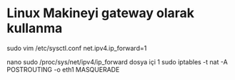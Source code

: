# Linux Makineyi gateway olarak kullanma

sudo vim /etc/sysctl.conf
net.ipv4.ip_forward=1

nano sudo /proc/sys/net/ipv4/ip_forward dosya içi 1
sudo iptables -t nat -A POSTROUTING -o eth1 MASQUERADE
